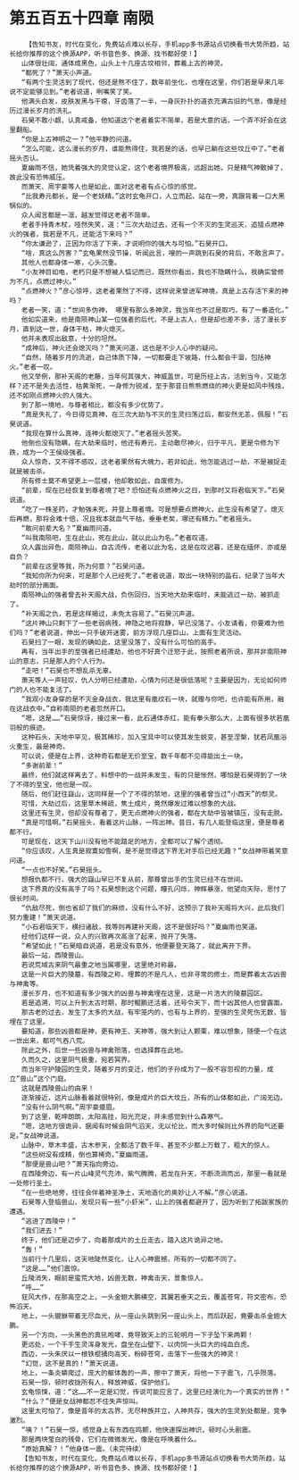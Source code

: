 # 第五百五十四章 南陨
        【告知书友，时代在变化，免费站点难以长存，手机app多书源站点切换看书大势所趋，站长给你推荐的这个换源APP，听书音色多、换源、找书都好使！】
       山体很壮阔，通体成黑色，山头上十几座古坟相邻，葬着上古的神灵。
       “都死了？”萧天小声道。
       “有两个生灵活到了现代，但还是熬不住了，数年前坐化，也埋在这里，你们若是早来几年说不定能够见到。”老者说道，咧嘴笑了笑。
       他满头白发，皮肤发黑与干瘪，牙齿落了一半，一身灰扑扑的道衣充满古旧的气息，像是经历过漫长岁月的洗礼。
       石昊不敢小觑，认真戒备，他知道这个老者着实不简单，若是大意的话，一个弄不好会在这里翻船。
       “你是上古神明之一？”他平静的问道。
       “怎么可能，这么漫长的岁月，谁能熬得住，我若是的话，也早已躺在这些坟丘中了。”老者摇头否认。
       夏幽雨不信，她凭着强大的灵觉认定，这个老者境界极高，远超出她，只是精气神散掉了，故此没有恐怖威压。
       而萧天、周宇豪等人也是如此，面对这老者有点心惊的感觉。
       “比我寿元都长，是一个老妖精。”这时玄龟开口，人立而起，站在一旁，真跟背着一口大黑锅似的。
       众人闻言都是一凛，越发觉得这老者不简单。
       老者手持青木杖，哑然失笑，道：“三次大劫过去，还有一个不灭的生灵巡天，追猎点燃神火的强者，我若是不凡，还能活下来吗？”
       “你太谦逊了，正因为你活了下来，才说明你的强大与可怕。”石昊开口。
       “啥，真这么厉害？”玄龟果然没节操，听闻此言，嗖的一声跳到石昊的背后，不敢言声了。
       其他人也都身体一寒，心头沉重。
       “小友神目如电，老朽只是不想被人惦记而已，既然你看出，我也不隐瞒什么，我确实曾修为不凡，点燃过神火。”
       “点燃神火？”彦心惊呼，这老者果然了不得，这样说来曾进军神境，真是上古存活下来的神吗？
       老者一笑，道：“世间多伪神， 哪里有那么多神灵，我当年也不过是取巧，有了一番造化。”
       他如实道来，他是南陨神山某一位强者的后代，不是上古人，但是却也差不多，活了漫长岁月，直到这一世，身体干枯，神火熄灭。
       他并未表现出敌意，十分的坦然。
       “成神后，神火还会熄灭吗？”萧天问道，这也是不少人心中的疑问。
       “自然，随着岁月的流逝，自己体质下降，一切都要走下坡路，什么都会干涸，包括神火。”老者一叹。
       他又举例，那补天阁的老藤，当年何其强大，神威盖世，可是历经上古，活到当今，又能怎样？还不是失去活性，枯黄渐死，一身修为锐减，至于那昔日熊熊燃烧的神火更是如风中残烛，还不如刚点燃神火的人强大。
       到了那一境地，与尊者相比，都没有多少优势了。
       “真是失礼了，今日得见真神，在三次大劫与不灭的生灵扫荡过后，都安然无恙，佩服！”石昊说道。
       “我现在算什么真神，连神火都熄灭了。”老者摇头苦笑。
       他倒也没有隐瞒，在大劫来临时，他还有寿元，主动散尽神火，归于平凡，更是令修为下跌，成为一个王侯级强者。
       众人惊奇，又不得不感叹，这老者果然有大魄力，若非如此，他怎能逃过一劫，不是被捉走就是被击杀。
       所有修士莫不希望更上一层楼，他却敢如此，自废修为。
       “前辈，现在已经恢复到尊者境了吧？恐怕还有点燃神火之日，到那时又将君临天下。”石昊说道。
       “吃了一株圣药，才勉强未死，并登上尊者境。可是想要点燃神火，此生没有希望了。熄灭后再燃，那将会难十倍，况且我本就血气干枯，垂垂老矣，哪还有精力。”老者摇头。
       “敢问前辈大名？”夏幽雨问道。
       “叫我南陨吧，生在此山，死在此山，就以此山为名。”老者叹道。
       众人露出异色，南陨神山，自古流传，老者以此为名，这是在叹迟暮，还是在缅怀，亦或是自负？
       “前辈在这里等我，所为何意？”石昊问道。
       “我知你所为何来，可是那个人已经死了。”老者说道，取出一块特别的晶石，纪录了当年大劫时的部分画面。
       南陨神山的强者曾去补天阁大战，负伤回归，当天地大劫来临时，未能逃过一劫，被抓走了。
       “补天阁之仇，若是这样揭过，未免太容易了。”石昊沉声道。
       “这片神山只剩下了一些老弱病残，神隐之地将寂静，早已没落了。小友请看，你要难为他们吗？”老者说道，伸出一只手破开迷雾，前方浮现几座巨山，上面有生灵活动。
       石昊扫了一眼，发现的确如此，这里没落了，没有什么可怕的高手。
       再有，当年出手的至强者已经遭劫，他也不好真个迁怒于此，按照老者所说，那并非南陨神山的意志，只是那人的个人行为。
       “走吧！”石昊也不想乱杀无辜。
       萧天等人一声轻叹，仇人分明已经遭劫，心情为何还是很低落呢？主要是因为，无论如何师门的人也不能复活了。
       “我观小友身穿的是不灭金身战衣，我这里有凰纹石一块，就赠与你吧，也许能有所用，融在这战衣中。”自称南陨的老者忽然开口。
       “嗯，这是……”石昊惊讶，接过来一看，此石通体赤红，能有拳头那么大，上面有很多状若凰羽般的痕迹。
       这种石头，天地中罕见，极其稀珍，加入宝具中可以使其发生蜕变，甚至涅槃，犹若凤凰浴火重生，最是神奇。
       可以说，便是在上界，这种奇石都是无价至宝，数千年都不见得能出土一块。
       “多谢前辈！”
       最终，他们就这样离去了，料想中的一战并未发生，有的只是怅然，哪怕是石昊得到了一块了不得的至宝，他也是一叹。
       随后，他们赶往嶷山，这同样是一个了不得的禁地，这里的强者曾当过“小西天”的祭灵。
       可惜，大劫过后，这里草木稀疏，焦土成片，竟然爆发过难以想象的大战。
       这里还有生灵，但却没有尊者了，更无点燃神火的强者，都在大劫中皆被镇压，没有走脱。
       “真是可惜啊。”石昊摇头，看着这片山脉，一阵出神。昔日，有几人能登临这里，便是尊者都不行。
       可是现在，这天下山川没有他不能踏足的地方，全都可以了解个透彻。
       “你应该叹，人生真是寂寞如雪啊，是不是觉得这下界无对手后已经无趣？”女战神带着笑意问道。
       “一点也不好笑。”石昊摇头。
       想报仇都不行，强大的嶷山早已不复从前，那尊曾出手的生灵已经不在世间。
       这下界真的没有高手了吗？石昊想到这个问题，瞳孔闪烁，神辉暴涨，他望向天际，思忖了很长时间。
       “仇敌尽死，倒也省却了我们的麻烦，没有什么不好，这预示了我补天阁将大兴，此后我们努力重建！”萧天说道。
       “小石君临天下，横扫诸敌，我等则再建补天阁，这不是很好吗？”夏幽雨也笑道。
       经他们这样一说，众人的兴致再次高涨了起来，抛开了失落。
       “希望如此！”石昊暗自说道，若是没有意外，他便要登天路了，就此离开下界。
       最后一站，西陵兽山。
       若说荒域古来阴气最重之地当属哪里，这里绝对称最。
       这是一片巨大的陵墓，有西陵之称，埋葬的不是凡人，也非寻常的修士，而是葬着太古凶兽与神禽等。
       漫长岁月，也不知道有多少强大的凶兽与神禽埋在这里，这是一片浩大的陵墓园区。
       若是追溯，可以上升到太古时期，那时鲲鹏还活着，还号令天下，而十凶其他人也曾露面。
       那古老的过去，发生了太多的大战，有牢笼内的，也有与上界的，至强的生灵死伤无数，皆埋在了这里。
       要知道，那些凶兽都是神，更有神王、天神等，强大到让人颤栗，难以想象，随便一个在这一世出来，都可气吞八荒。
       除此之外，后世一些凶兽与神禽殒落，也选择葬在此地。
       久而久之，这里阴气极重，宛若冥界。
       而当年守护陵园的生灵，随着岁月的变迁，他们的子孙成为了一股不容忽视的力量，成立“兽山”这个门庭。
       这就是西陵兽山的由来！
       逐渐接近，这片山脉看着就很特别，像是成片的巨大坟丘，所有的山体都如此，广阔无边。
       “没有什么阴气啊。”周宇豪蹙眉。
       到了这里，乾坤朗朗，太阳高挂，阳光充足，并未感觉到什么森寒气。
       “嗯，这地方很诡异，据闻有时候会阴气滔天，无以伦比，而大多时候则比外界的阳气还要足。”女战神说道。
       山脉中，草木丰盛，古木参天，全都活了数千年，甚至不少都上万载了，粗大的惊人。
       “这些树没有成精，倒也算稀奇。”夏幽雨道。
       “那便是兽山吧？”萧天指向旁边。
       在西陵旁边，有一片山峰灵气充沛，紫气腾腾，若龙在升天，不断流淌而出，那里一看就是一处修行圣土。
       “在一些绝地旁，往往会伴着神圣净土，天地造化的奥妙让人不解。”彦心说道。
       石昊等人登临兽山，发现只有一些“小虾米”，山上的强者都避开了，因为听到了拓跋家族的遭遇。
       “逃进了西陵中！”
       “我们进去！”
       终于，他们还是迈步了，向着那成片的土丘走去，踏入这片诡异之地。
       “轰！”
       当前行十几里后，这天地陡然变化，让人心神震撼，所有的一切都不同了。
       “这是……”他们震惊。
       丘陵消失，眼前是蛮荒大地，凶兽无数，神禽击天，景象惊人。
       “呼……”
       狂风大作，在那高空之上，一头金翅大鹏横空，其翼若垂天之云，覆盖苍穹，符文密布，恐怖滔天。
       地上，一头貔貅带着无尽血光，从一座山头跳到另一座山头上，而后跃起，竟要击杀金翅大鹏。
       另一个方向，一头黑色的真犼咆哮，竟导致天上的三轮明月一下子坠下来两颗！
       更远处，一个千手生灵浑身发光，盘坐在山壁下，以肉饲一头巨大的纯血白虎。
       西边，一头朱厌以一根铁棍捅向高天，粉碎苍穹，击落下一些强大的神灵！
       “幻觉，这不是真的！”萧天说道。
       地上，一条炎蟒爬过，庞大的躯体轰的一声，擦中了萧天，将他一下子震飞，几乎殒落。
       石昊一惊，顿时收拢所有人，释放神威，保护他们。
       玄龟惊悚，道：“这……不一定是幻觉，传说可能应言了，这里已经演化为一个真实的世界！”
       “什么？”便是女战神都忍不住失声惊叫。
       这里太可怕了，像是昔年的太古界，无尽种族并立，人神共存，强大的生灵到处都是，竞争激烈。
       “咦？！”石昊一惊，感觉身上有东西在鸣颤，他快速探出神识，顿时心头剧震。
       那是两块莹白的残骨，它们在微微发光，像是在呼唤着什么。
       “原始真解？！”他身体一震。（未完待续）
       【告知书友，时代在变化，免费站点难以长存，手机app多书源站点切换看书大势所趋，站长给你推荐的这个换源APP，听书音色多、换源、找书都好使！】